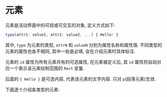 # 元素

元素是活动界面中的可视或可交互的对象, 定义方式如下:

```js
type(attr1: value1, attr2: value2, ...) { Hello! }
```

其中, `type` 为元素的类型, `attrN` 和 `valueN` 分别为属性名称和属性值. 不同类型的元素的属性也各不相同, 其中一些是必填, 会在介绍元素时具体标注.

元素的 `id` 属性为所有元素共有的可选属性, 在元素被定义后, 其 `id` 属性将自动对应一个表示该元素绘制范围的 `Rect` 变量.

后面的 `{ Hello }` 是可选内容, 代表该元素的文字内容. 只对 `p`(段落元素)生效.

下面逐个介绍各类型的元素:
